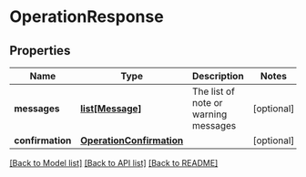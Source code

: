 # OperationResponse

## Properties
Name | Type | Description | Notes
------------ | ------------- | ------------- | -------------
**messages** | [**list[Message]**](Message.md) | The list of note or warning messages | [optional] 
**confirmation** | [**OperationConfirmation**](OperationConfirmation.md) |  | [optional] 

[[Back to Model list]](../README.md#documentation-for-models) [[Back to API list]](../README.md#documentation-for-api-endpoints) [[Back to README]](../README.md)

